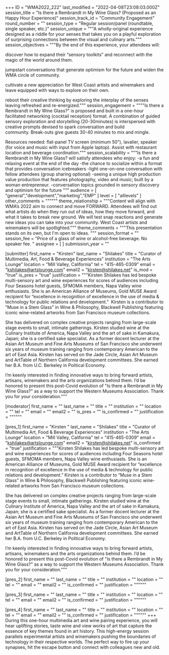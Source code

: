 +++
ID = "WMA2022_222"
last_modified = "2022-04-08T23:08:03.000Z"
session_title = "Is there a Rembrandt in My Wine Glass? (Proposed as an Happy Hour Experience)"
session_track_id = "Community Engagement"
round_number = ""
session_type = "Regular session/panel (roundtable, single speaker, etc.)"
session_unique = """A wholly-original experience designed as a riddle for your senses that takes you on a playful exploration of surprising connections between the visual and culinary arts."""
session_objectives = """By the end of this experience, your attendees will:

discover how to expand their “sensory toolkits” and reconnect with the magic of the world around them.

jumpstart conversations that generate optimism for the future and widen the WMA circle of community.

cultivate a new appreciation for West Coast artists and winemakers and leave equipped with ways to explore on their own. 

reboot their creative thinking by exploring the interplay of the senses leaving refreshed and re-energized."""
session_engagement = """"Is there a Rembrandt in My Wine Glass?" is proposed and built in a one-hour facilitated networking (cocktail reception) format. A combination of guided sensory exploration and storytelling (20-30minutes) is interspersed with creative prompts devised to spark conversation and build community. Break-outs give guests 30-40 minutes to mix and mingle.

Resources needed: flat-panel TV screen (minimum 50”), lavalier, speaker (for voice and music with input from Apple laptop). Assist with restaurant location and beverage coordination."""
session_scalability = """Is there a Rembrandt in My Wine Glass? will satisfy attendees who enjoy: 
-a fun and relaxing event at the end of the day
-the chance to socialize within a format that provides conversation icebreakers
-light one-on-one conversation with fellow attendees (group sharing optional)
-seeing a unique high production value production that features photography, video and music; built by a woman entrepreneur.
-conversation topics grounded in sensory discovery and optimism for the future
"""
audience = [ "general","development","marketing","EMP" ]
level = [ "alllevels" ]
other_comments = """"""
theme_relationship = """Content will align with WMA’s 2022 aim to connect and move FORWARD. Attendees will find out what artists do when they run out of ideas, how they move forward, and what it takes to break new ground. We will test snap reactions and generate new ideas you can take into your community. West Coast artists and winemakers will be spotlighted."""
theme_comments = """This presentation stands on its own, but I'm open to ideas.
"""
session_format = ""
session_fee = "Price of a glass of wine or alcohol-free beverage. No speaker fee. "
assignee = [  ]
submission_year = ""

[submitter]
first_name = "Kirsten"
last_name = "Shilakes"
title = "Curator of Multimedia, Art, Food & Beverage Experiences"
institution = "The Arts Lounge"
location = "Mill Valley, California"
tel = "415-465-0309"
email = "kshilakes@artslounge.com"
email2 = "kirsten@shilakes.net"
is_mod = "true"
is_pres = "true"
justification = """Kirsten Shilakes has led bespoke multi-sensory art and wine experiences for scores of audiences including Four Seasons hotel guests, SFMOMA members, Napa Valley wine enthusiasts. She is an American Alliance of Museums, Gold MUSE Award recipient for “excellence in recognition of excellence in the use of media & technology for public relations and development.”  Kirsten is a contributor to “Muse in a Stem Glass” in Wine & Philosophy, Blackwell Publishing featuring iconic wine-related artworks from San Francisco museum collections. 
 
She has delivered on complex creative projects ranging from large-scale stage events to small, intimate gatherings. Kirsten studied wine at the Culinary Institute of America, Napa Valley and the art of sake in Kamakura, Japan; she is a certified sake specialist. As a former docent lecturer at the Asian Art Museum and Fine Arts Museums of San Francisco she underwent six years of museum training ranging from contemporary American to the art of East Asia. Kirsten has served on the Jade Circle, Asian Art Museum and ArtTable of Northern California development committees. She earned her B.A. from U.C. Berkeley in Political Economy.

I’m keenly interested in finding innovative ways to bring forward artists, artisans, winemakers and the arts organizations behind them. I’d be honored to present this post-Covid evolution of "Is there a Rembrandt in My Wine Glass?" as a way to support the Western Museums Association. Thank you for your consideration."""

[moderator]
first_name = ""
last_name = ""
title = ""
institution = ""
location = ""
tel = ""
email = ""
email2 = ""
is_pres = ""
is_confirmed = ""
justification = """"""

[pres_1]
first_name = "Kirsten "
last_name = "Shilakes"
title = "Curator of Multimedia Art, Food & Beverage Experiences"
institution = "The Arts Lounge"
location = "Mill Valley, California"
tel = "415-465-0309"
email = "kshilakes@artslounge.com"
email2 = "kirsten@shilakes.net"
is_confirmed = "true"
justification = """Kirsten Shilakes has led bespoke multi-sensory art and wine experiences for scores of audiences including Four Seasons hotel guests, SFMOMA members, Napa Valley wine enthusiasts. She is an American Alliance of Museums, Gold MUSE Award recipient for “excellence in recognition of excellence in the use of media & technology for public relations and development.” Kirsten is a contributor to “Muse in a Stem Glass” in Wine & Philosophy, Blackwell Publishing featuring iconic wine-related artworks from San Francisco museum collections.

She has delivered on complex creative projects ranging from large-scale stage events to small, intimate gatherings. Kirsten studied wine at the Culinary Institute of America, Napa Valley and the art of sake in Kamakura, Japan; she is a certified sake specialist. As a former docent lecturer at the Asian Art Museum and Fine Arts Museums of San Francisco she underwent six years of museum training ranging from contemporary American to the art of East Asia. Kirsten has served on the Jade Circle, Asian Art Museum and ArtTable of Northern California development committees. She earned her B.A. from U.C. Berkeley in Political Economy.

I’m keenly interested in finding innovative ways to bring forward artists, artisans, winemakers and the arts organizations behind them. I’d be honored to present this post-Covid evolution of "Is there a Rembrandt in My Wine Glass?" as a way to support the Western Museums Association. Thank you for your consideration."""

[pres_2]
first_name = ""
last_name = ""
title = ""
institution = ""
location = ""
tel = ""
email = ""
email2 = ""
is_confirmed = ""
justification = """"""

[pres_3]
first_name = ""
last_name = ""
title = ""
institution = ""
location = ""
tel = ""
email = ""
email2 = ""
is_confirmed = ""
justification = """"""

[pres_4]
first_name = ""
last_name = ""
title = ""
institution = ""
location = ""
tel = ""
email = ""
email2 = ""
is_confirmed = ""
justification = """"""
+++
During this one-hour multimedia art and wine pairing experience, you will hear uplifting stories, taste wine and view works of art that capture the essence of key themes found in art history. This high-energy session parallels experimental artists and winemakers pushing the boundaries of technology in their respective worlds. The perfect way to fire up your synapses, hit the escape button and connect with colleagues new and old. 
